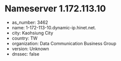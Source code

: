 # Nameserver 1.172.113.10

* as_number: 3462
* name: 1-172-113-10.dynamic-ip.hinet.net.
* city: Kaohsiung City
* country: TW
* organization: Data Communication Business Group
* version: Unknown
* dnssec: false

